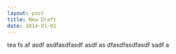 ```yaml
---
layout: post
title: New Draft
date: 2014-01-01
---
```

tea
fs
af
asdf
asdfasdfasdf
asdf
as
dfasdfasdfasdf
sadf
a